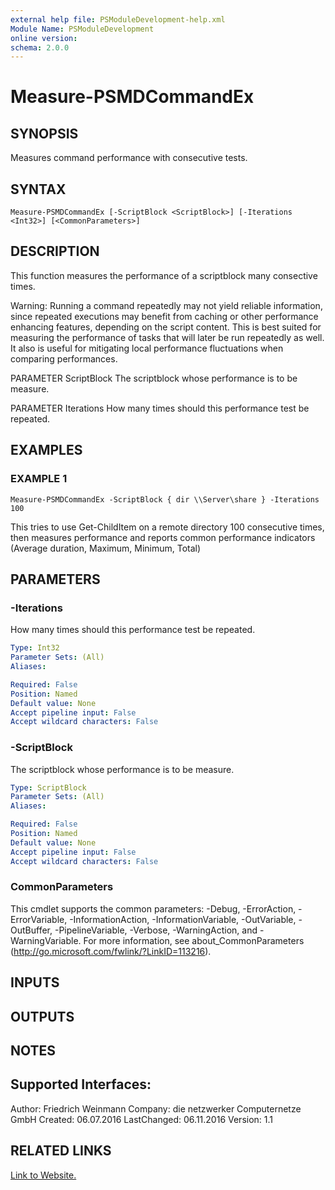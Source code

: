 ```yaml
---
external help file: PSModuleDevelopment-help.xml
Module Name: PSModuleDevelopment
online version:
schema: 2.0.0
---
```


# Measure-PSMDCommandEx

## SYNOPSIS
Measures command performance with consecutive tests.

## SYNTAX

```
Measure-PSMDCommandEx [-ScriptBlock <ScriptBlock>] [-Iterations <Int32>] [<CommonParameters>]
```

## DESCRIPTION
This function measures the performance of a scriptblock many consective times.

Warning: Running a command repeatedly may not yield reliable information, since repeated executions may benefit from caching or other performance enhancing features, depending on the script content.
This is best suited for measuring the performance of tasks that will later be run repeatedly as well.
It also is useful for mitigating local performance fluctuations when comparing performances.

PARAMETER ScriptBlock
The scriptblock whose performance is to be measure.

PARAMETER Iterations
How many times should this performance test be repeated.

## EXAMPLES

### EXAMPLE 1
```
Measure-PSMDCommandEx -ScriptBlock { dir \\Server\share } -Iterations 100
```

This tries to use Get-ChildItem on a remote directory 100 consecutive times, then measures performance and reports common performance indicators (Average duration, Maximum, Minimum, Total)

## PARAMETERS

### -Iterations
How many times should this performance test be repeated.

```yaml
Type: Int32
Parameter Sets: (All)
Aliases:

Required: False
Position: Named
Default value: None
Accept pipeline input: False
Accept wildcard characters: False
```

### -ScriptBlock
The scriptblock whose performance is to be measure.

```yaml
Type: ScriptBlock
Parameter Sets: (All)
Aliases:

Required: False
Position: Named
Default value: None
Accept pipeline input: False
Accept wildcard characters: False
```

### CommonParameters
This cmdlet supports the common parameters: -Debug, -ErrorAction, -ErrorVariable, -InformationAction, -InformationVariable, -OutVariable, -OutBuffer, -PipelineVariable, -Verbose, -WarningAction, and -WarningVariable. For more information, see about_CommonParameters (http://go.microsoft.com/fwlink/?LinkID=113216).

## INPUTS

## OUTPUTS

## NOTES
Supported Interfaces:
------------------------

Author:       Friedrich Weinmann
Company:      die netzwerker Computernetze GmbH
Created:      06.07.2016
LastChanged:  06.11.2016
Version:      1.1

## RELATED LINKS

[Link to Website.]()

